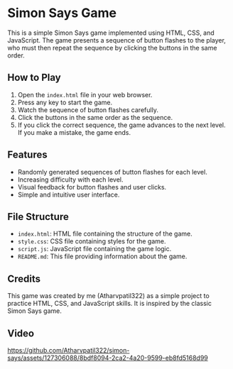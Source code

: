 # Simon Says Game

This is a simple Simon Says game implemented using HTML, CSS, and JavaScript. The game presents a sequence of button flashes to the player, who must then repeat the sequence by clicking the buttons in the same order.

## How to Play

1. Open the `index.html` file in your web browser.
2. Press any key to start the game.
3. Watch the sequence of button flashes carefully.
4. Click the buttons in the same order as the sequence.
5. If you click the correct sequence, the game advances to the next level. If you make a mistake, the game ends.

## Features

- Randomly generated sequences of button flashes for each level.
- Increasing difficulty with each level.
- Visual feedback for button flashes and user clicks.
- Simple and intuitive user interface.

## File Structure

- `index.html`: HTML file containing the structure of the game.
- `style.css`: CSS file containing styles for the game.
- `script.js`: JavaScript file containing the game logic.
- `README.md`: This file providing information about the game.

## Credits

This game was created by me (Atharvpatil322) as a simple project to practice HTML, CSS, and JavaScript skills. It is inspired by the classic Simon Says game.

## Video 


https://github.com/Atharvpatil322/simon-says/assets/127306088/8bdf8094-2ca2-4a20-9599-eb8fd5168d99



